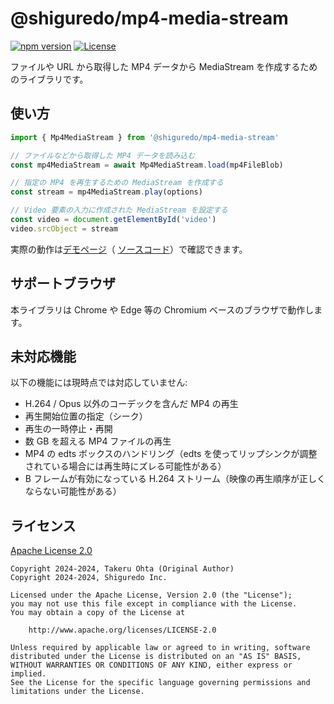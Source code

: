 # @shiguredo/mp4-media-stream

[![npm version](https://badge.fury.io/js/@shiguredo%2Fmp4-media-stream.svg)](https://badge.fury.io/js/@shiguredo%2Fmp4-media-stream)
[![License](https://img.shields.io/badge/License-Apache%202.0-blue.svg)](https://opensource.org/licenses/Apache-2.0)

ファイルや URL から取得した MP4 データから MediaStream を作成するためのライブラリです。

## 使い方

```typescript
import { Mp4MediaStream } from '@shiguredo/mp4-media-stream'

// ファイルなどから取得した MP4 データを読み込む
const mp4MediaStream = await Mp4MediaStream.load(mp4FileBlob)

// 指定の MP4 を再生するための MediaStream を作成する
const stream = mp4MediaStream.play(options)

// Video 要素の入力に作成された MediaStream を設定する
const video = document.getElementById('video')
video.srcObject = stream
```

実際の動作は[デモページ](https://shiguredo.github.io/media-processors/examples/mp4-media-stream/)（
[ソースコード](https://github.com/shiguredo/media-processors/blob/develop/examples/mp4-media-stream/main.mts)）で確認できます。

## サポートブラウザ

本ライブラリは Chrome や Edge 等の Chromium ベースのブラウザで動作します。

## 未対応機能

以下の機能には現時点では対応していません:
- H.264 / Opus 以外のコーデックを含んだ MP4 の再生
- 再生開始位置の指定（シーク）
- 再生の一時停止・再開
- 数 GB を超える MP4 ファイルの再生
- MP4 の edts ボックスのハンドリング（edts を使ってリップシンクが調整されている場合には再生時にズレる可能性がある）
- B フレームが有効になっている H.264 ストリーム（映像の再生順序が正しくならない可能性がある）

## ライセンス

[Apache License 2.0](https://www.apache.org/licenses/LICENSE-2.0)

```
Copyright 2024-2024, Takeru Ohta (Original Author)
Copyright 2024-2024, Shiguredo Inc.

Licensed under the Apache License, Version 2.0 (the "License");
you may not use this file except in compliance with the License.
You may obtain a copy of the License at

    http://www.apache.org/licenses/LICENSE-2.0

Unless required by applicable law or agreed to in writing, software
distributed under the License is distributed on an "AS IS" BASIS,
WITHOUT WARRANTIES OR CONDITIONS OF ANY KIND, either express or implied.
See the License for the specific language governing permissions and
limitations under the License.
```
